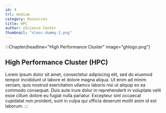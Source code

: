 ```yaml
---
id: 4
trl: medium
category: Resources
title: HPC
author: eScience Center
thumbnail: "nlesc-dummy-2.png"
---
```


:::Chapter{headline="High Performance Cluster" image="ghlogo.png"}
## High Performance Cluster (HPC)

Lorem ipsum dolor sit amet, consectetur adipiscing elit, sed do eiusmod tempor incididunt ut labore et dolore magna aliqua. Ut enim ad minim veniam, quis nostrud exercitation ullamco laboris nisi ut aliquip ex ea commodo consequat. Duis aute irure dolor in reprehenderit in voluptate velit esse cillum dolore eu fugiat nulla pariatur. Excepteur sint occaecat cupidatat non proident, sunt in culpa qui officia deserunt mollit anim id est laborum.
:::